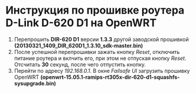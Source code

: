 # Инструкция по прошивке роутера D-Link D-620 D1 на OpenWRT

1. Перепрошить **DIR-620 D1** версии **1.3.3** другой заводской прошивкой **(20130321_1409_DIR_620D1_1.3.10_sdk-master.bin)**
2. После успешной перепрошивки зажать кнопку *Reset*, отключить питание роутера и вклчить его, при этом не отпуская кнопку *Reset*. Отсчитать **30** секунд, после чего отпустить кнопку.
3. Перейти по адресу *192.168.0.1*. В окне *Failsafe UI* загрузить прошивку OpenWRT **(openwrt-15.05.1-ramips-rt305x-dir-620-d1-squashfs-sysupgrade.bin)**
